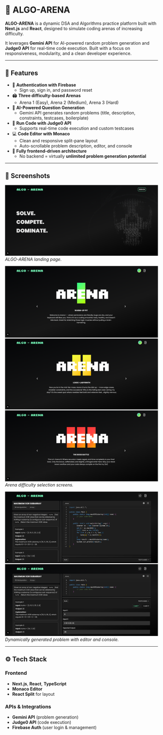 # 🧠 ALGO-ARENA

**ALGO-ARENA** is a dynamic DSA and Algorithms practice platform built with **Next.js** and **React**, designed to simulate coding arenas of increasing difficulty.

It leverages **Gemini API** for AI-powered random problem generation and **Judge0 API** for real-time code execution. Built with a focus on responsiveness, modularity, and a clean developer experience.

---

## 🚀 Features

- 🔐 **Authentication with Firebase**
  - Sign up, sign in, and password reset
- 🏟️ **Three difficulty-based Arenas**
  - Arena 1 (Easy), Arena 2 (Medium), Arena 3 (Hard)
- 🤖 **AI-Powered Question Generation**
  - Gemini API generates random problems (title, description, constraints, testcases, boilerplate)
- 🧪 **Run Code with Judge0 API**
  - Supports real-time code execution and custom testcases
- 💻 **Code Editor with Monaco**
  - Clean and responsive split-pane layout
  - Auto-scrollable problem description, editor, and console
- 🔁 **Fully frontend-driven architecture**
  - No backend = virtually **unlimited problem generation potential**

---

## 📸 Screenshots
![Landing Page](algo-arena/public/assets/algo-arena-landing-page.png)
*ALGO-ARENA landing page.*

![Arena Selection](algo-arena/public/assets/algo-arena-arena1.png)
![Arena Selection](algo-arena/public/assets/algo-arena-arena2.png)
![Arena Selection](algo-arena/public/assets/algo-arena-arena3.png)
*Arena difficulty selection screens.*

![Problem Page](algo-arena/public/assets/algo-arena-problem-page.png)
![Problem Page](algo-arena/public/assets/algo-arena-problem-page-2.png)
*Dynamically generated problem with editor and console.*

---

## ⚙️ Tech Stack

### Frontend
- **Next.js**, **React**, **TypeScript**
- **Monaco Editor**
- **React Split** for layout

### APIs & Integrations
- **Gemini API** (problem generation)
- **Judge0 API** (code execution)
- **Firebase Auth** (user login & management)
